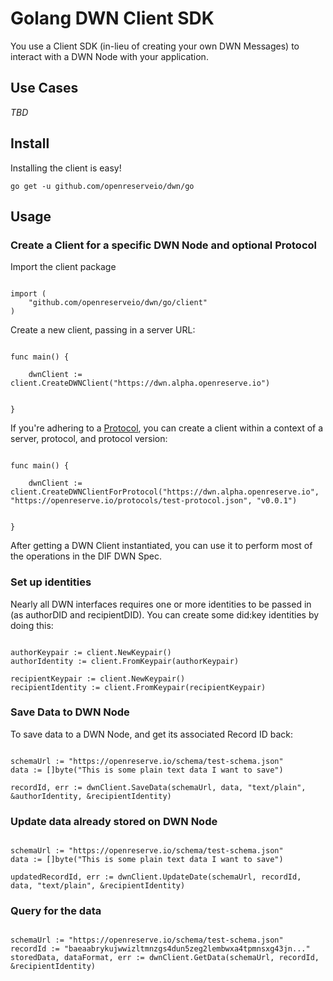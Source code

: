 # Golang DWN Client SDK

You use a Client SDK (in-lieu of creating your own DWN Messages) to interact with a DWN Node with your application.  

## Use Cases

_TBD_

## Install

Installing the client is easy!

`go get -u github.com/openreserveio/dwn/go`

## Usage

### Create a Client for a specific DWN Node and optional Protocol

Import the client package

```golang

import (
    "github.com/openreserveio/dwn/go/client"
)

```

Create a new client, passing in a server URL:

```golang

func main() {

    dwnClient := client.CreateDWNClient("https://dwn.alpha.openreserve.io")


}

```

If you're adhering to a [Protocol](https://identity.foundation/decentralized-web-node/spec/#protocols), you can create a client within a context of a server, protocol, and protocol version:

```golang

func main() {

    dwnClient := client.CreateDWNClientForProtocol("https://dwn.alpha.openreserve.io", "https://openreserve.io/protocols/test-protocol.json", "v0.0.1")


}

```

After getting a DWN Client instantiated, you can use it to perform most of the operations in the DIF DWN Spec.


### Set up identities

Nearly all DWN interfaces requires one or more identities to be passed in (as authorDID and recipientDID).  You can create some did:key identities by doing this:

```golang

authorKeypair := client.NewKeypair()
authorIdentity := client.FromKeypair(authorKeypair)

recipientKeypair := client.NewKeypair()
recipientIdentity := client.FromKeypair(recipientKeypair)

```


### Save Data to DWN Node

To save data to a DWN Node, and get its associated Record ID back:

```golang

schemaUrl := "https://openreserve.io/schema/test-schema.json"
data := []byte("This is some plain text data I want to save")

recordId, err := dwnClient.SaveData(schemaUrl, data, "text/plain", &authorIdentity, &recipientIdentity)

```

### Update data already stored on DWN Node

```golang

schemaUrl := "https://openreserve.io/schema/test-schema.json"
data := []byte("This is some plain text data I want to save")

updatedRecordId, err := dwnClient.UpdateDate(schemaUrl, recordId, data, "text/plain", &recipientIdentity)

```

### Query for the data

```golang

schemaUrl := "https://openreserve.io/schema/test-schema.json"
recordId := "baeaabrykujwwizltmnzgs4dun5zeg2lembwxa4tpmnsxg43jn..."
storedData, dataFormat, err := dwnClient.GetData(schemaUrl, recordId, &recipientIdentity)

```